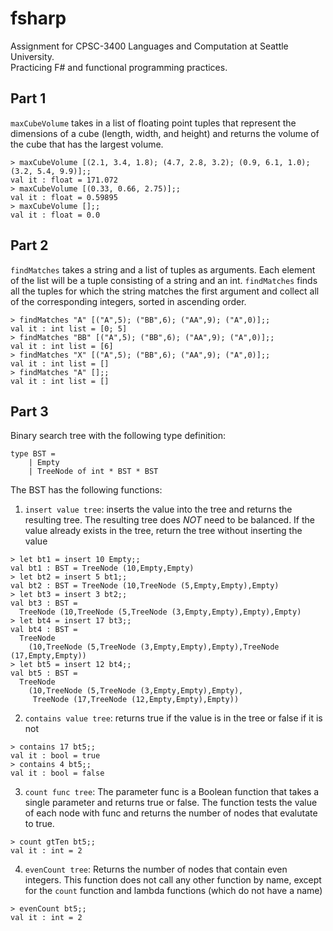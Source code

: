 # fsharp
Assignment for CPSC-3400 Languages and Computation at Seattle University.  
Practicing F# and functional programming practices.

## Part 1
<code>maxCubeVolume</code> takes in a list of floating point tuples that represent the dimensions of a cube (length, width, and height) and returns the volume of the cube that has the largest volume.
```
> maxCubeVolume [(2.1, 3.4, 1.8); (4.7, 2.8, 3.2); (0.9, 6.1, 1.0); (3.2, 5.4, 9.9)];;
val it : float = 171.072
> maxCubeVolume [(0.33, 0.66, 2.75)];;
val it : float = 0.59895
> maxCubeVolume [];;
val it : float = 0.0
```
## Part 2
<code>findMatches</code> takes a string and a list of tuples as arguments. Each element of the list will be a tuple consisting of a string and an int. <code>findMatches</code> finds all the tuples for which the string matches the first argument and collect all of the corresponding integers, sorted in ascending order.
```
> findMatches "A" [("A",5); ("BB",6); ("AA",9); ("A",0)];;
val it : int list = [0; 5]
> findMatches "BB" [("A",5); ("BB",6); ("AA",9); ("A",0)];;
val it : int list = [6]
> findMatches "X" [("A",5); ("BB",6); ("AA",9); ("A",0)];;
val it : int list = []
> findMatches "A" [];;
val it : int list = []
```
## Part 3
Binary search tree with the following type definition:
```
type BST =
    | Empty
    | TreeNode of int * BST * BST
```
The BST has the following functions:
1. <code>insert value tree</code>: inserts the value into the tree and returns the resulting tree. The resulting tree does *NOT* need to be balanced. If the value already exists in the tree, return the tree without inserting the value
```
> let bt1 = insert 10 Empty;;
val bt1 : BST = TreeNode (10,Empty,Empty)
> let bt2 = insert 5 bt1;;
val bt2 : BST = TreeNode (10,TreeNode (5,Empty,Empty),Empty)
> let bt3 = insert 3 bt2;;
val bt3 : BST =
  TreeNode (10,TreeNode (5,TreeNode (3,Empty,Empty),Empty),Empty)
> let bt4 = insert 17 bt3;;
val bt4 : BST =
  TreeNode
    (10,TreeNode (5,TreeNode (3,Empty,Empty),Empty),TreeNode (17,Empty,Empty))
> let bt5 = insert 12 bt4;;
val bt5 : BST =
  TreeNode
    (10,TreeNode (5,TreeNode (3,Empty,Empty),Empty),
     TreeNode (17,TreeNode (12,Empty,Empty),Empty))
```
2. <code>contains value tree</code>: returns true if the value is in the tree or false if it is not
```
> contains 17 bt5;;
val it : bool = true
> contains 4 bt5;;
val it : bool = false
```
3. <code>count func tree</code>: The parameter func is a Boolean function that takes a single parameter and returns true or false. The function tests the value of each node with func and returns the number of nodes that evalutate to true.
```
> count gtTen bt5;;
val it : int = 2
```
4. <code>evenCount tree</code>: Returns the number of nodes that contain even integers. This function does not call any other function by name, except for the <code>count</code> function and lambda functions (which do not have a name)
```
> evenCount bt5;;
val it : int = 2
```
   
